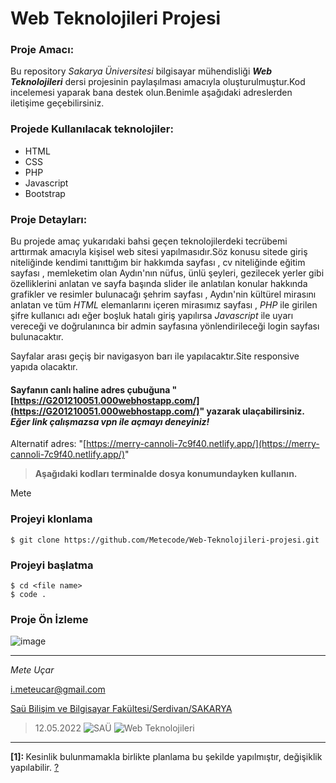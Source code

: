 # Web Teknolojileri Projesi
### Proje Amacı:
Bu repository _Sakarya Üniversitesi_ bilgisayar mühendisliği ***Web Teknolojileri*** dersi projesinin paylaşılması amacıyla oluşturulmuştur.Kod incelemesi yaparak bana destek olun.Benimle aşağıdaki adreslerden iletişime geçebilirsiniz.

### Projede Kullanılacak teknolojiler:
+ HTML
+ CSS
+ PHP
+ Javascript
+ Bootstrap

### Proje Detayları:
  Bu projede amaç yukarıdaki bahsi geçen teknolojilerdeki tecrübemi arttırmak amacıyla kişisel web sitesi yapılmasıdır.Söz konusu sitede giriş niteliğinde kendimi tanıttığım bir hakkımda sayfası , cv niteliğinde eğitim sayfası , memleketim olan Aydın'nın nüfus, ünlü şeyleri, gezilecek yerler gibi özelliklerini anlatan ve sayfa başında slider ile anlatılan konular hakkında grafikler ve resimler bulunacağı şehrim sayfası , Aydın'nin kültürel mirasını anlatan ve tüm _HTML_ elemanlarını içeren mirasımız sayfası , _PHP_ ile girilen şifre kullanıcı adı eğer boşluk hatalı giriş yapılırsa _Javascript_ ile uyarı vereceği ve  doğrulanınca bir admin sayfasına yönlendirileceği login sayfası bulunacaktır.

Sayfalar arası geçiş bir navigasyon barı ile yapılacaktır.Site responsive yapıda olacaktır.

#### Sayfanın canlı haline adres çubuğuna "[https://G201210051.000webhostapp.com/](https://G201210051.000webhostapp.com/)" yazarak ulaçabilirsiniz. ***Eğer link çalışmazsa vpn ile açmayı deneyiniz!***
Alternatif adres: "[https://merry-cannoli-7c9f40.netlify.app/](https://merry-cannoli-7c9f40.netlify.app/)"

> **Aşağıdaki kodları terminalde dosya konumundayken kullanın.**

Mete

### Projeyi klonlama
```
$ git clone https://github.com/Metecode/Web-Teknolojileri-projesi.git
```
### Projeyi başlatma
```
$ cd <file name>
$ code .
```

### Proje Ön İzleme

![image](img/web.gif)

***
_Mete Uçar_

 <i.meteucar@gmail.com>

[Saü Bilişim ve Bilgisayar Fakültesi/Serdivan/SAKARYA](https://goo.gl/maps/9vEdj7QYgKpruSus7 "Okul")

>12.05.2022
![SAÜ](https://upload.wikimedia.org/wikipedia/tr/d/de/Sakarya_%C3%9Cniversitesi_Logosu.png) ![Web Teknolojileri](https://polatpanel.com/public/default/upload/service/56f3a669e5e2aweb-yazilim.jpg) 

***
<b id="f1"> [1]: </b> Kesinlik bulunmamakla birlikte planlama bu şekilde yapılmıştır, değişiklik yapılabilir. [?](#a1)
